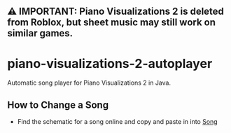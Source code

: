 ## ⚠️ IMPORTANT: Piano Visualizations 2 is deleted from Roblox, but sheet music may still work on similar games.

# piano-visualizations-2-autoplayer
Automatic song player for Piano Visualizations 2 in Java.

## How to Change a Song
* Find the schematic for a song online and copy and paste in into [Song](PianoVisualizations2/src/Song)

